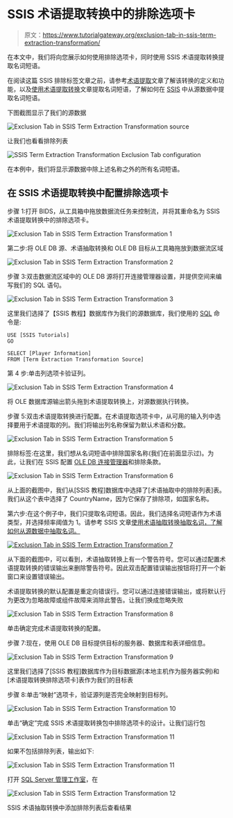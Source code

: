 # SSIS 术语提取转换中的排除选项卡

> 原文：<https://www.tutorialgateway.org/exclusion-tab-in-ssis-term-extraction-transformation/>

在本文中，我们将向您展示如何使用排除选项卡，同时使用 SSIS 术语提取转换提取名词短语。

在阅读这篇 SSIS 排除标签文章之前，请参考[术语提取](https://www.tutorialgateway.org/term-extraction-in-ssis/)文章了解该转换的定义和功能，以及[使用术语提取转换](https://www.tutorialgateway.org/extract-noun-phrases-using-term-extraction-transformation-in-ssis/)文章提取名词短语，了解如何在 [SSIS](https://www.tutorialgateway.org/ssis/) 中从源数据中提取名词短语。

下图截图显示了我们的源数据

![Exclusion Tab in SSIS Term Extraction Transformation source](img/1c8d898ccaf158192866eeb520df4df8.png)

让我们也看看排除列表

![SSIS Term Extraction Transformation Exclusion Tab configuration](img/95a5851eee662d1edc4a7d3719b740b2.png)

在本例中，我们将显示源数据中除上述名称之外的所有名词短语。

## 在 SSIS 术语提取转换中配置排除选项卡

步骤 1:打开 BIDS，从工具箱中拖放数据流任务来控制流，并将其重命名为 SSIS 术语提取转换中的排除选项卡。

![Exclusion Tab in SSIS Term Extraction Transformation 1](img/9e5724ed3a183ecde3f3083ecdbb22fa.png)

第二步:将 OLE DB 源、术语抽取转换和 OLE DB 目标从工具箱拖放到数据流区域

![Exclusion Tab in SSIS Term Extraction Transformation 2](img/719e616259748f1a3713b9d9d3815a1c.png)

步骤 3:双击数据流区域中的 OLE DB 源将打开连接管理器设置，并提供空间来编写我们的 SQL 语句。

![Exclusion Tab in SSIS Term Extraction Transformation 3](img/797fa6c6a83ff2f42e9d51f58c118ea6.png)

这里我们选择了【SSIS 教程】数据库作为我们的源数据库，我们使用的 [SQL](https://www.tutorialgateway.org/sql/) 命令是:

```
USE [SSIS Tutorials]
GO

SELECT [Player Information]
FROM [Term Extraction Transformation Source]
```

第 4 步:单击列选项卡验证列。

![Exclusion Tab in SSIS Term Extraction Transformation 4](img/1d0f0942a7f0c4eed0cb482da21e789f.png)

将 OLE 数据库源输出箭头拖到术语提取转换上，对源数据执行转换。

步骤 5:双击术语提取转换进行配置。在术语提取选项卡中，从可用的输入列中选择要用于术语提取的列。我们将输出列名称保留为默认术语和分数。

![Exclusion Tab in SSIS Term Extraction Transformation 5](img/7a32f5cf144f88fc5f7665449e61f165.png)

排除标签:在这里，我们想从名词短语中排除国家名称(我们在前面显示过)。为此，让我们在 SSIS 配置 [OLE DB 连接管理器](https://www.tutorialgateway.org/ole-db-connection-manager-in-ssis/)和排除条款。

![Exclusion Tab in SSIS Term Extraction Transformation 6](img/07a4bc676622c44c7700185f7f3279f0.png)

从上面的截图中，我们从[SSIS 教程]数据库中选择了[术语抽取中的排除列表]表。我们从这个表中选择了 CountryName，因为它保存了排除项，如国家名称。

第六步:在这个例子中，我们只提取名词短语。因此，我们选择名词短语作为术语类型，并选择频率阈值为 1。请参考 SSIS 文章[使用术语抽取转换抽取名词，了解如何从源数据中抽取名词。](https://www.tutorialgateway.org/term-extraction-transformation-in-ssis/)

[![Exclusion Tab in SSIS Term Extraction Transformation 7](img/1bb517ee127010e100083e2923049b8f.png)](https://www.tutorialgateway.org/term-extraction-transformation-in-ssis/)

从下面的截图中，可以看到，术语抽取转换上有一个警告符号。您可以通过配置术语提取转换的错误输出来删除警告符号。因此双击配置错误输出按钮将打开一个新窗口来设置错误输出。

术语提取转换的默认配置是重定向错误行。您可以通过连接错误输出，或将默认行为更改为忽略故障或组件故障来消除此警告。让我们换成忽略失败

![Exclusion Tab in SSIS Term Extraction Transformation 8](img/9acb96d1c016fc168440710e76d473da.png)

单击确定完成术语提取转换的配置。

步骤 7:现在，使用 OLE DB 目标提供目标的服务器、数据库和表详细信息。

![Exclusion Tab in SSIS Term Extraction Transformation 9](img/aeeaa5231254386dcad60b8a04e64ee0.png)

这里我们选择了[SSIS 教程]数据库作为目标数据源(本地主机作为服务器实例)和[术语提取转换排除选项卡]表作为我们的目标表

步骤 8:单击“映射”选项卡，验证源列是否完全映射到目标列。

![Exclusion Tab in SSIS Term Extraction Transformation 10](img/acf4308f9eca8267c383eb050726ae48.png)

单击“确定”完成 SSIS 术语提取转换包中排除选项卡的设计。让我们运行包

![Exclusion Tab in SSIS Term Extraction Transformation 11](img/db7851b2875cff284612af1e1073b39c.png)

如果不包括排除列表，输出如下:

![Exclusion Tab in SSIS Term Extraction Transformation 11](img/713ad4f9f23b2092abaaa0b5056b7650.png)

打开 [SQL Server 管理工作室](https://www.tutorialgateway.org/sql/)，在

![Exclusion Tab in SSIS Term Extraction Transformation 12](img/82cb74eeffdc88d7169f7eea0ab78be0.png)

SSIS 术语抽取转换中添加排除列表后查看结果